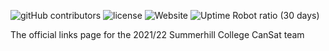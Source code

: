 ![gitHub contributors](https://img.shields.io/github/contributors/sligosat/socials?color=%230ec4f3&style=flat-square)
![license](https://img.shields.io/badge/license-MIT-%23ff6600?style=flat-square)
![Website](https://img.shields.io/website?down_color=ff0000&style=flat-square&up_message=online&url=https%3A%2F%2Fsligosat.github.io%2Fsocials%2F)
![Uptime Robot ratio (30 days)](https://img.shields.io/uptimerobot/ratio/m789976862-0fb4e6350397a8ff342a118e?color=ff00ff&style=flat-square)

The official links page for the 2021/22 Summerhill College CanSat team
